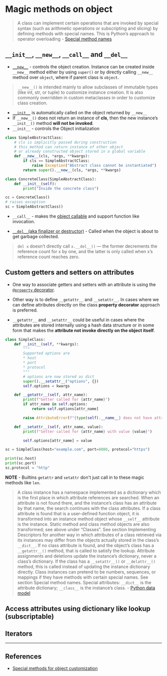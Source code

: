 # Magic methods on object

> A class can implement certain operations that are invoked by special syntax (such as arithmetic operations or subscripting and slicing) by defining methods with special names. This is Python’s approach to operator overloading - [Special method names](https://docs.python.org/3/reference/datamodel.html#special-method-names)

## `__init__`, `__new__`,  `__call__` and `__del__`

* [`__new__`](https://docs.python.org/3/reference/datamodel.html#object.__new__) - controls the object creation. Instance can be created inside `__new__` method either by using `super()` or by directly calling `__new__` method over `object`, where if parent class is `object`.

> `__new__()` is intended mainly to allow subclasses of immutable types (like int, str, or tuple) to customize instance creation. It is also commonly overridden in custom metaclasses in order to customize class creation.

* [`__init__`](https://docs.python.org/3/reference/datamodel.html#object.__init__) is automatically called on the object returned by `__new__`
* If `__new__()` does not return an instance of **cls**, then the new instance’s `__init__()` method **will not be invoked**.
* `__init__` - controls the Object initialization

```Python
class SimpleAbstractClass:
    # cls is implicitly passed during construction
    # this method can return instance of other object
    # or already constructed object stored in a global variable
    def __new__(cls, *args, **kwargs):
        if cls == SimpleAbstractClass:
            raise Exception("Abstract class cannot be instantiated")
        return super().__new__(cls, *args, **kwargs)

class ConcreteClass(SimpleAbstractClass):
    def __init__(self):
        print("Inside the concrete class")

cc = ConcreteClass()
# raises exception
sc = SimpleAbstractClass()
```

* `__call__` - makes the [object callable](../../python3_oop/7_python_oo_shortcuts.md) and support function like invocation.

* [`__del__`(aka finalizer or destructor)](https://docs.python.org/3/reference/datamodel.html#object.__del__) - Called when the object is about to get garbage collected.

> `del x` doesn’t directly call `x.__del__()` — the former decrements the reference count for x by one, and the latter is only called when x’s reference count reaches zero.

## Custom getters and setters on attributes

* One way to associate getters and setters with an attribute is using the [`@property` decorator](../../python3_absolute_beginners/chapter_9_classes.md).

* Other way is to define `__getattr__` and `__setattr__`.  In cases where we can define attributes directly on the class **property decorator** approach is preferred.

* `__getattr__` and `__setattr__` could be useful in cases where the attributes are stored internally using a hash data structure or in some form that makes the **attribute not invoke directly on the object itself**.

```Python
class SimpleClass:
    def __init__(self, **kwargs):
        """
        Supported options are
        * host
        * port
        * protocol
        """
        # options are now stored as dict
        super().__setattr__("options", {})
        self.options = kwargs

    def __getattr__(self, attr_name):
        print(f"Getter called for {attr_name}")
        if attr_name in self.options:
            return self.options[attr_name]

        raise AttributeError(f"{type(self).__name__} does not have attribute {attr_name}")

    def __setattr__(self, attr_name, value):
        print(f"Setter called for {attr_name} with value {value}")

        self.options[attr_name] = value

sc = SimpleClass(host="example.com", port=8080, protocol="https")

print(sc.host)
print(sc.port)
sc.protocol = "http"
```

**NOTE** - Builtins `getattr` and `setattr` don't just call in to these magic methods like `len`.

> A class instance has a namespace implemented as a dictionary which is the first place in which attribute references are searched. When an attribute is not found there, and the instance’s class has an attribute by that name, the search continues with the class attributes. If a class attribute is found that is a user-defined function object, it is transformed into an instance method object whose `__self__` attribute is the instance. Static method and class method objects are also transformed; see above under “Classes”. See section Implementing Descriptors for another way in which attributes of a class retrieved via its instances may differ from the objects actually stored in the class’s `__dict__`. If no class attribute is found, and the object’s class has a `__getattr__()` method, that is called to satisfy the lookup.
> Attribute assignments and deletions update the instance’s dictionary, never a class’s dictionary. If the class has a `__setattr__()` or `__delattr__()` method, this is called instead of updating the instance dictionary directly.
>Class instances can pretend to be numbers, sequences, or mappings if they have methods with certain special names. See section Special method names.
>Special attributes: `__dict__` is the attribute dictionary; `__class__` is the instance’s class. - [Python data model](https://docs.python.org/3/reference/datamodel.html)

## Access attributes using dictionary like lookup (subscriptable)

## Iterators

---

## References

* [Special methods for object customization](https://docs.python.org/3/reference/datamodel.html#basic-customization)
